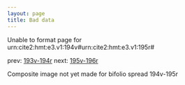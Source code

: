 ```yaml
---
layout: page
title: Bad data
---
```


Unable to format page for urn:cite2:hmt:e3.v1:194v#urn:cite2:hmt:e3.v1:195r#

prev: [193v-194r](../193v-194r/) next: [195v-196r](../195v-196r/)

Composite image not yet made for bifolio spread 194v-195r

